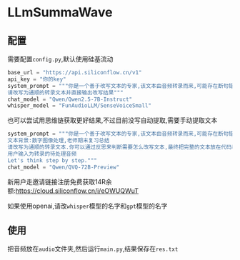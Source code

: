 # LLmSummaWave

## 配置

需要配置`config.py`,默认使用硅基流动

```python
base_url = "https://api.siliconflow.cn/v1"
api_key = "你的key"
system_prompt = """你是一个善于改写文本的专家,该文本由音频转录而来,可能存在断句错误,不连贯的地方,词语错误
请改写为通顺的转录文本并直接输出改写结果"""
chat_model = "Qwen/Qwen2.5-7B-Instruct"
whisper_model = "FunAudioLLM/SenseVoiceSmall"
```

也可以尝试用思维链获取更好结果,不过目前没写自动提取,需要手动提取文本
```python
system_prompt = """你是一个善于改写文本的专家,该文本由音频转录而来,可能存在断句错误,不连贯的,词语拼写错误等问题.
文本背景:数字图像处理,老师期末复习总结
请改写为通顺的转录文本.你可以通过反思来判断需要怎么改写文本,最终把完整的文本放在代码块```````中
用户输入为转录的待处理音频
Let's think step by step."""
chat_model = "Qwen/QVQ-72B-Preview"
```

新用户走邀请链接注册免费获取14R余额:https://cloud.siliconflow.cn/i/eOWUQWuT

如果使用openai,请改`whisper`模型的名字和`gpt`模型的名字

## 使用

把音频放在`audio`文件夹,然后运行`main.py`,结果保存在`res.txt`